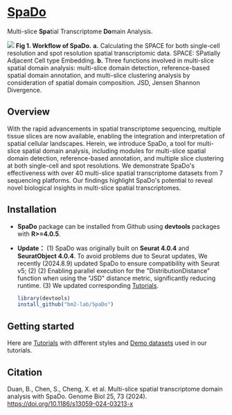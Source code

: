 # [SpaDo](https://doi.org/10.1186/s13059-024-03213-x)
Multi-slice **Spa**tial Transcriptome **Do**main Analysis.

![](Overview.png)<!-- -->
**Fig 1. Workflow of SpaDo.** **a.** Calculating the SPACE for both single-cell resolution and spot resolution spatial transcriptomic data. SPACE: SPatially Adjacent Cell type Embedding. **b.** Three functions involved in multi-slice spatial domain analysis: multi-slice domain detection, reference-based spatial domain annotation, and multi-slice clustering analysis by consideration of spatial domain composition. JSD, Jensen Shannon Divergence.
## Overview
With the rapid advancements in spatial transcriptome sequencing, multiple tissue slices are now available, enabling the integration and interpretation of spatial cellular landscapes. Herein, we introduce SpaDo, a tool for multi-slice spatial domain analysis, including modules for multi-slice spatial domain detection, reference-based annotation, and multiple slice clustering at both single-cell and spot resolutions. We demonstrate SpaDo's effectiveness with over 40 multi-slice spatial transcriptome datasets from 7 sequencing platforms. Our findings highlight SpaDo's potential to reveal novel biological insights in multi-slice spatial transcriptomes.

## Installation
* **SpaDo** package can be installed from Github using **devtools** packages with **R>=4.0.5**.
* **Update：** (1) SpaDo was originally built on **Seurat 4.0.4** and **SeuratObject 4.0.4**. To avoid problems due to Seurat updates, We recently (2024.8.9) updated SpaDo to ensure compatibility with Seurat v5; (2) (2) Enabling parallel execution for the "DistributionDistance" function when using the "JSD" distance metric, significantly reducing runtime. (3) We updated corresponding [Tutorials](https://www.jianguoyun.com/p/DW15NecQnMvoCxji45QFIAA).

    ```r
    library(devtools)
    install_github("bm2-lab/SpaDo")
    ```
   
## Getting started
Here are [Tutorials](https://www.jianguoyun.com/p/DW15NecQnMvoCxji45QFIAA) with different styles and [Demo datasets](https://www.jianguoyun.com/p/DX1ssBYQnMvoCxjZ45QFIAA)
used in our tutorials.
## Citation
Duan, B., Chen, S., Cheng, X. et al. Multi-slice spatial transcriptome domain analysis with SpaDo. Genome Biol 25, 73 (2024). https://doi.org/10.1186/s13059-024-03213-x

